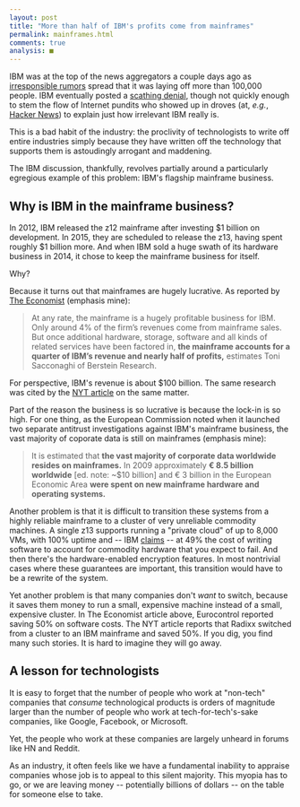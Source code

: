 ```yaml
---
layout: post
title: "More than half of IBM's profits come from mainframes"
permalink: mainframes.html
comments: true
analysis: ■
---
```



IBM was at the top of the news aggregators a couple days ago as [irresponsible rumors](http://www.donotlink.com/www.forbes.com/sites/robertcringely/2015/01/22/next-weeks-bloodbath-at-ibm-wont-fix-the-real-problem/) spread that it was laying off more than 100,000 people. IBM eventually posted a [scathing denial](https://ibmhkblog.wordpress.com/), though not quickly enough to stem the flow of Internet pundits who showed up in droves (at, *e.g.*, [Hacker News](https://news.ycombinator.com/item?id=8944637)) to explain just how irrelevant IBM really is.

This is a bad habit of the industry: the proclivity of technologists to write off entire industries simply because they have written off the technology that supports them is astoudingly arrogant and maddening.

The IBM discussion, thankfully, revolves partially around a particularly egregious example of this problem: IBM's flagship mainframe business.


## Why is IBM in the mainframe business?
In 2012, IBM released the z12 mainframe after investing $1 billion on development. In 2015, they are scheduled to release the z13, having spent roughly $1 billion more. And when IBM sold a huge swath of its hardware business in 2014, it chose to keep the mainframe business for itself.

Why?

Because it turns out that mainframes are hugely lucrative. As reported by [The Economist](http://www.economist.com/blogs/schumpeter/2012/09/ibms-mainframes) (emphasis mine):

> At any rate, the mainframe is a hugely profitable business for IBM. Only around 4% of the firm’s revenues come from mainframe sales. But once additional hardware, storage, software and all kinds of related services have been factored in, **the mainframe accounts for a quarter of IBM’s revenue and nearly half of profits,** estimates Toni Sacconaghi of Berstein Research.

For perspective, IBM's revenue is about $100 billion. The same research was cited by the [NYT article](http://bits.blogs.nytimes.com/2015/01/13/ibm-introduces-z13-a-mainframe-for-the-smartphone-economy/) on the same matter.

Part of the reason the business is so lucrative is because the lock-in is so high. For one thing, as the European Commission noted when it launched two separate antitrust investigations against IBM's mainframe business, the vast majority of coporate data is still on mainframes (emphasis mine):

> It is estimated that **the vast majority of corporate data worldwide resides on mainframes.** In 2009 approximately **€ 8.5 billion worldwide** [ed. note: ~$10 billion] and € 3 billion in the European Economic Area **were spent on new mainframe hardware and operating systems.**

Another problem is that it is difficult to transition these systems from a highly reliable mainframe to a cluster of very unreliable commodity machines. A single z13 supports running a "private cloud" of up to 8,000 VMs, with 100% uptime and  -- IBM [claims](http://www.fool.com/investing/general/2015/01/24/heres-why-ibm-is-still-building-mainframes.aspx) -- at 49% the cost of writing software to account for commodity hardware that you expect to fail. And then there's the hardware-enabled encryption features. In most nontrivial cases where these guarantees are important, this transition would have to be a rewrite of the system.

Yet another problem is that many companies don't *want* to switch, because it saves them money to run a small, expensive machine instead of a small, expensive cluster. In The Economist article above, Eurocontrol reported saving 50% on software costs. The NYT article reports that Radixx switched from a cluster to an IBM mainframe and saved 50%. If you dig, you find many such stories. It is hard to imagine they will go away.

## A lesson for technologists
It is easy to forget that the number of people who work at "non-tech" companies that *consume* technological products is orders of magnitude larger than the number of people who work at tech-for-tech's-sake companies, like Google, Facebook, or Microsoft.

Yet, the people who work at these companies are largely unheard in forums like HN and Reddit.

As an industry, it often feels like we have a fundamental inability to appraise companies whose job is to appeal to this silent majority. This myopia has to go, or we are leaving money -- potentially billions of dollars -- on the table for someone else to take.





























